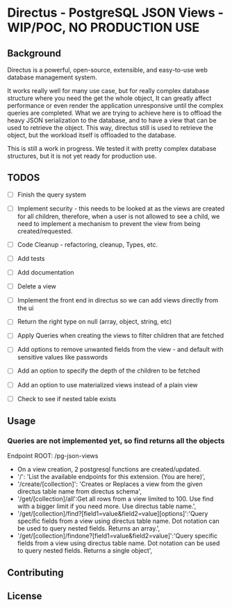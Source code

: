 # Directus - PostgreSQL JSON Views - WIP/POC, NO PRODUCTION USE

## Background

Directus is a powerful, open-source, extensible, and easy-to-use web database management system.

It works really well for many use case, but for really complex database structure where you need the get the whole object, It can greatly affect performance or even render the application unresponsive until the complex queries are completed.
What we are trying to achieve here is to offload the heavy JSON serialization to the database, and to have a view that can be used to retrieve the object.
This way, directus still is used to retrieve the object, but the workload itself is offloaded to the database.

This is still a work in progress.  We tested it with pretty complex database structures, but it is not yet ready for production use.



## TODOS
- [ ] Finish the query system
- [ ] Implement security - this needs to be looked at as the views are created for all children, therefore, when a user is not allowed to see a child, we need to implement a mechanism to prevent the view from being created/requested.
- [ ] Code Cleanup - refactoring, cleanup, Types, etc.
- [ ] Add tests
- [ ] Add documentation
- [ ] Delete a view
- [ ] Implement the front end in directus so we can add views directly from the ui
- [ ] Return the right type on null (array, object, string, etc)
- [ ] Apply Queries when creating the views to filter children that are fetched
- [ ] Add options to remove unwanted fields from the view - and default with sensitive values like passwords
- [ ] Add an option to specify the depth of the children to be fetched
- [ ] Add an option to use materialized views instead of a plain view
- [ ] Check to see if nested table exists




## Usage
### Queries are not implemented yet, so find returns all the objects
Endpoint ROOT: /pg-json-views
- On a view creation, 2 postgresql functions are created/updated.
- '/': 'List the available endpoints for this extension. (You are here)',
- '/create/[collection]': 'Creates or Replaces a view from the given directus table name from directus schema',
- '/get/[collection]/all':Get all rows from a view limited to 100.  Use find with a bigger limit if you need more.  Use directus table name.',
- '/get/[collection]/find?[field1=value&field2=value][options]':'Query specific fields from a view using directus table name.  Dot notation can be used to query nested fields.  Returns an array.',
- '/get/[collection]/findone?[field1=value&field2=value]':'Query specific fields from a view using directus table name.  Dot notation can be used to query nested fields. Returns a single object',



## Contributing




## License
